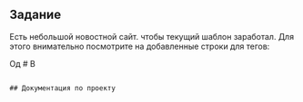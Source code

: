 ## Задание

Есть небольшой новостной сайт.
чтобы текущий шаблон заработал. Для этого внимательно посмотрите на добавленные строки для тегов:

Од
            # В
```

## Документация по проекту

